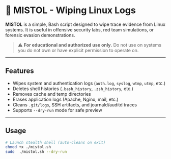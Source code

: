 # 🧽 MISTOL - Wiping Linux Logs

**MISTOL** is a simple, Bash script designed to wipe trace evidence from Linux systems. It is useful in offensive security labs, red team simulations, or forensic evasion demonstrations.

> ⚠️ **For educational and authorized use only.** Do not use on systems you do not own or have explicit permission to operate on.

---

## Features

* Wipes system and authentication logs (`auth.log`, `syslog`, `wtmp`, `utmp`, etc.)
* Deletes shell histories (`.bash_history`, `.zsh_history`, etc.)
* Removes cache and temp directories
* Erases application logs (Apache, Nginx, mail, etc.)
* Cleans `.git/logs`, SSH artifacts, and journald/auditd traces
* Supports `--dry-run` mode for safe preview

---

## Usage

```bash
# Launch stealth shell (auto-cleans on exit)
chmod +x ./mistol.sh
sudo  ./mistol.sh --dry-run
```
